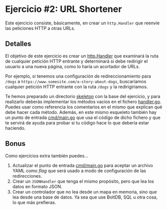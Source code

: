 # Ejercicio #2: URL Shortener

Este ejercicio consiste, básicamente, en crear un `http.Handler` que reenvíe las peticiones HTTP a otras URLs.

## Detalles

El objetivo de este ejercicio es crear un [http.Handler](https://golang.org/pkg/net/http/#Handler) que examinará la ruta
de cualquier petición HTTP entrante y determinará si debe redirigir el usuario a una nueva página, como lo haría un acortador de URLs.

Por ejemplo, si tenemos una configuración de redireccionamiento para `/dogs` a `https://www.somesite.com/a-story-about-dogs`, 
buscaríamos cualquier petición HTTP entrante con la ruta `/dogs` y la redirigiríamos.

Te hemos preparado un directorio [skeleton](https://github.com/friendsofgo/gophercicios/blob/master/url-shortener/skeleton) 
con la base del ejercicio, y para realizarlo deberás implementar los métodos vacíos en el fichero 
[handler.go](https://github.com/friendsofgo/gophercicios/blob/master/url-shortener/skeleton/handler.go). 
Puedes usar como referencia los comentarios en el mismo que explican qué debe hacer cada método. 
Además, en este mismo esqueleto también hay un punto de entrada 
[cmd/main.go](https://github.com/friendsofgo/gophercicios/blob/master/url-shortener/skeleton/cmd/main.go) 
que usa el código de dicho fichero y que te servirá de ayuda para probar si tu código hace lo que debería estar haciendo.

## Bonus

Como ejercicios extra también puedes...

1. Actualizar el punto de entrada [cmd/main.go](https://github.com/friendsofgo/gophercicios/blob/master/url-shortener/skeleton/cmd/main.go)
para aceptar un archivo YAML como *flag* que será usado a modo de configuración de las redirecciones.
1. Crear un `JSONHandler` que tenga el mismo propósito, pero que lea los datos en formato JSON.
1. Crear un controlador que no lea desde un mapa en memoria, sino que lea desde una base de datos. Ya sea que use BoltDB, SQL u otra cosa, lo que más prefieras.